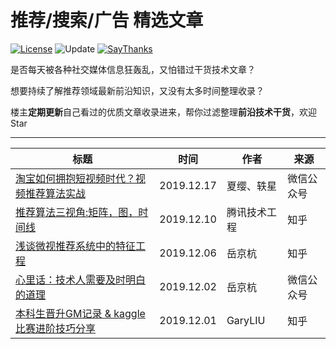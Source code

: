 推荐/搜索/广告 精选文章
===
[![License](https://img.shields.io/badge/license-MIT-blue.svg)](./LICENSE.md) ![Update](https://img.shields.io/badge/update-weekly-green.svg)  [![SayThanks](https://img.shields.io/badge/say-thanks-ff69f4.svg)](https://saythanks.io/to/kamyu104) 

是否每天被各种社交媒体信息狂轰乱，又怕错过干货技术文章？

想要持续了解推荐领域最新前沿知识，又没有太多时间整理收录？

楼主**定期更新**自己看过的优质文章收录进来，帮你过滤整理**前沿技术干货**，欢迎Star

---

| 标题 | 时间 | 作者 | 来源 |
|----|----------|-----------|------|
| [淘宝如何拥抱短视频时代？视频推荐算法实战](https://mp.weixin.qq.com/s/8N09Argm9sNJRYipq3Mipw)  | 2019.12.17 | 夏缨、轶星 | 微信公众号
| [推荐算法三视角:矩阵，图，时间线](https://zhuanlan.zhihu.com/p/95350982)  | 2019.12.10 | 腾讯技术工程 | 知乎
| [浅谈微视推荐系统中的特征工程](https://zhuanlan.zhihu.com/p/95779014)  | 2019.12.06 | 岳京杭 | 知乎
| [心里话：技术人需要及时明白的道理](https://mp.weixin.qq.com/s/N7PJet0SCuQ9CZEU0o-O6Q)  | 2019.12.02 | 岳京杭 | 微信公众号
| [本科生晋升GM记录 & kaggle比赛进阶技巧分享](https://zhuanlan.zhihu.com/p/93806755)  | 2019.12.01 | GaryLIU | 知乎
















